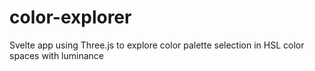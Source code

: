 # color-explorer
Svelte app using Three.js to explore color palette selection in HSL color spaces with luminance

